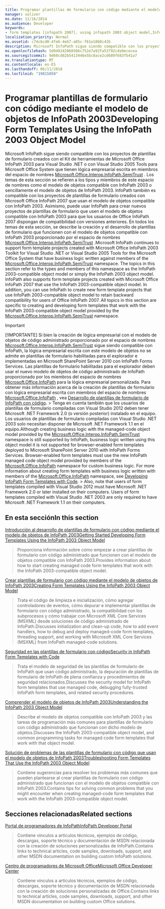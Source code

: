 ```yaml
---
title: Programar plantillas de formulario con código mediante el modelo de objetos de InfoPath 2003
manager: soliver
ms.date: 11/16/2014
ms.audience: Developer
keywords:
- form templates [infopath 2007], using infopath 2003 object model,InfoPath 2003-compatible form templates,InfoPath 2007, developing form templates using InfoPath 2003 object model,object models [InfoPath 2003], developing managed code form templates
localization_priority: Normal
ms.assetid: c74cbcd0-4fe6-4eb7-a05c-f61e1868c42b
description: Microsoft InfoPath sigue siendo compatible con los proyectos de plantillas de formulario creados con el Kit de herramientas de Microsoft Office InfoPath 2003 para Visual Studio .NET o con Visual Studio 2005 Tools para Microsoft Office System que tienen lógica empresarial escrita en miembros del espacio de nombres Microsoft.Office.Interop.InfoPath.SemiTrust . Los temas de esta sección se refieren a los tipos y miembros de este espacio de nombres como el modelo de objetos compatible con InfoPath 2003 o sencillamente el modelo de objetos de InfoPath 2003. InfoPath también es compatible con los proyectos de plantillas de formulario creados con Microsoft Office InfoPath 2007 que usan el modelo de objetos compatible con InfoPath 2003. Asimismo, puede usar InfoPath para crear nuevos proyectos de plantillas de formulario que usen el modelo de objetos compatible con InfoPath 2003 para que los usuarios de Office InfoPath 2007 dispongan de compatibilidad con versiones anteriores. En todos los temas de esta sección, se describe la creación y el desarrollo de plantillas de formulario que funcionen con el modelo de objetos compatible con InfoPath 2003 proporcionado por el espacio de nombres Microsoft.Office.Interop.InfoPath.SemiTrust .
ms.openlocfilehash: 5d949242068586c752e7a92fa53792cda9ececea
ms.sourcegitcommit: 9d60cd82b5413446e5bc8ace2cd689f683fb41a7
ms.translationtype: MT
ms.contentlocale: es-ES
ms.lasthandoff: 06/11/2018
ms.locfileid: "19815850"
---
```

# <a name="developing-form-templates-using-the-infopath-2003-object-model"></a><span data-ttu-id="2698f-108">Programar plantillas de formulario con código mediante el modelo de objetos de InfoPath 2003</span><span class="sxs-lookup"><span data-stu-id="2698f-108">Developing Form Templates Using the InfoPath 2003 Object Model</span></span>

<span data-ttu-id="2698f-p102">Microsoft InfoPath sigue siendo compatible con los proyectos de plantillas de formulario creados con el Kit de herramientas de Microsoft Office InfoPath 2003 para Visual Studio .NET o con Visual Studio 2005 Tools para Microsoft Office System que tienen lógica empresarial escrita en miembros del espacio de nombres [Microsoft.Office.Interop.InfoPath.SemiTrust](https://msdn.microsoft.com/library/Microsoft.Office.Interop.InfoPath.SemiTrust.aspx) . Los temas de esta sección se refieren a los tipos y miembros de este espacio de nombres como el modelo de objetos compatible con InfoPath 2003 o sencillamente el modelo de objetos de InfoPath 2003. InfoPath también es compatible con los proyectos de plantillas de formulario creados con Microsoft Office InfoPath 2007 que usan el modelo de objetos compatible con InfoPath 2003. Asimismo, puede usar InfoPath para crear nuevos proyectos de plantillas de formulario que usen el modelo de objetos compatible con InfoPath 2003 para que los usuarios de Office InfoPath 2007 dispongan de compatibilidad con versiones anteriores. En todos los temas de esta sección, se describe la creación y el desarrollo de plantillas de formulario que funcionen con el modelo de objetos compatible con InfoPath 2003 proporcionado por el espacio de nombres [Microsoft.Office.Interop.InfoPath.SemiTrust](https://msdn.microsoft.com/library/Microsoft.Office.Interop.InfoPath.SemiTrust.aspx) .</span><span class="sxs-lookup"><span data-stu-id="2698f-p102">Microsoft InfoPath continues to support form template projects created with Microsoft Office InfoPath 2003 Toolkit for Visual Studio .NET or Visual Studio 2005 Tools for the Microsoft Office System that have business logic written against members of the [Microsoft.Office.Interop.InfoPath.SemiTrust](https://msdn.microsoft.com/library/Microsoft.Office.Interop.InfoPath.SemiTrust.aspx) namespace. The topics in this section refer to the types and members of this namespace as the InfoPath 2003-compatible object model or simply the InfoPath 2003 object model. InfoPath also supports form template projects created with Microsoft Office InfoPath 2007 that use the InfoPath 2003-compatible object model. In addition, you can use InfoPath to create new form template projects that use InfoPath 2003-compatible object model to retain backward compatibility for users of Office InfoPath 2007. All topics in this section are specific to creating and developing form templates that work with the InfoPath 2003-compatible object model provided by the [Microsoft.Office.Interop.InfoPath.SemiTrust](https://msdn.microsoft.com/library/Microsoft.Office.Interop.InfoPath.SemiTrust.aspx) namespace.</span></span> 
  
> [!IMPORTANT]
> <span data-ttu-id="2698f-p103">[!IMPORTANTE] Si bien la creación de lógica empresarial con el modelo de objetos de código administrado proporcionado por el espacio de nombres [Microsoft.Office.Interop.InfoPath.SemiTrust](https://msdn.microsoft.com/library/Microsoft.Office.Interop.InfoPath.SemiTrust.aspx) sigue siendo compatible con InfoPath, la lógica empresarial escrita con este modelo de objetos no se admite en plantillas de formulario habilitadas para el explorador e implementadas en Microsoft SharePoint Server 2010 con InfoPath Forms Services. Las plantillas de formulario habilitadas para el explorador deben usar el nuevo modelo de objetos de código administrado de InfoPath proporcionado por los miembros del espacio de nombres [Microsoft.Office.InfoPath](https://msdn.microsoft.com/library/Microsoft.Office.InfoPath.aspx) para la lógica empresarial personalizada. Para obtener más información acerca de la creación de plantillas de formulario con lógica empresarial escrita con miembros del espacio de nombres [Microsoft.Office.InfoPath](https://msdn.microsoft.com/library/Microsoft.Office.InfoPath.aspx) , vea [Desarrollo de plantillas de formulario de InfoPath con código](developing-infopath-form-templates-with-code.md). > Tenga en cuenta también que los usuarios de plantillas de formulario compiladas con Visual Studio 2012 deben tener Microsoft .NET Framework 2.0 (o versión posterior) instalado en el equipo. Los usuarios de plantillas de formulario compiladas con Visual Studio .NET 2003 solo necesitan disponer de Microsoft .NET Framework 1.1 en el equipo.</span><span class="sxs-lookup"><span data-stu-id="2698f-p103">Although creating business logic with the managed-code object model provided by the [Microsoft.Office.Interop.InfoPath.SemiTrust](https://msdn.microsoft.com/library/Microsoft.Office.Interop.InfoPath.SemiTrust.aspx) namespace is still supported by InfoPath, business logic written using this object model it is not supported for browser-enabled form templates deployed to Microsoft SharePoint Server 2010 with InfoPath Forms Services. Browser-enabled form templates must use the new InfoPath managed code object model provided by members of the [Microsoft.Office.InfoPath](https://msdn.microsoft.com/library/Microsoft.Office.InfoPath.aspx) namespace for custom business logic. For more information about creating form templates with business logic written with members of the [Microsoft.Office.InfoPath](https://msdn.microsoft.com/library/Microsoft.Office.InfoPath.aspx) namespace, see [Developing InfoPath Form Templates with Code](developing-infopath-form-templates-with-code.md). > Also, note that users of form templates compiled with Visual Studio 2012 must have Microsoft .NET Framework 2.0 or later installed on their computers. Users of form templates compiled with Visual Studio .NET 2003 are only required to have Microsoft .NET Framework 1.1 on their computers.</span></span> 
  
## <a name="in-this-section"></a><span data-ttu-id="2698f-119">En esta sección</span><span class="sxs-lookup"><span data-stu-id="2698f-119">In this section</span></span>

[<span data-ttu-id="2698f-120">Introducción al desarrollo de plantillas de formulario con código mediante el modelo de objetos de InfoPath 2003</span><span class="sxs-lookup"><span data-stu-id="2698f-120">Getting Started Developing Form Templates Using the InfoPath 2003 Object Model</span></span>](get-started-developing-form-templates-using-infopath-object-model.md)
  
> <span data-ttu-id="2698f-121">Proporciona información sobre cómo empezar a crear plantillas de formulario con código administrado que funcionen con el modelo de objetos compatible con InfoPath 2003.</span><span class="sxs-lookup"><span data-stu-id="2698f-121">Provides information about how to start creating managed code form templates that work with the InfoPath 2003-compatible object model.</span></span>
    
[<span data-ttu-id="2698f-122">Crear plantillas de formulario con código mediante el modelo de objetos de InfoPath 2003</span><span class="sxs-lookup"><span data-stu-id="2698f-122">Creating Form Templates Using the InfoPath 2003 Object Model</span></span>](creating-form-templates-using-the-infopath-2003-object-model.md)
  
> <span data-ttu-id="2698f-123">Trata el código de limpieza e inicialización, cómo agregar controladores de eventos, cómo depurar e implementar plantillas de formulario con código administrado, la compatibilidad con los subprocesos y cómo trabajar con Microsoft XML Core Services (MSXML) desde soluciones de código administrado de InfoPath.</span><span class="sxs-lookup"><span data-stu-id="2698f-123">Discusses initialization and clean-up code, how to add event handlers, how to debug and deploy managed-code form templates, threading support, and working with Microsoft XML Core Services (MSXML) from InfoPath managed-code solutions.</span></span>
    
[<span data-ttu-id="2698f-124">Seguridad en las plantillas de formulario con código</span><span class="sxs-lookup"><span data-stu-id="2698f-124">Security in InfoPath Form Templates with Code</span></span>](security-in-infopath-form-templates-with-code.md)
  
> <span data-ttu-id="2698f-125">Trata el modelo de seguridad de las plantillas de formulario de InfoPath que usan código administrado, la depuración de plantillas de formulario de InfoPath de plena confianza y procedimientos de seguridad relacionados.</span><span class="sxs-lookup"><span data-stu-id="2698f-125">Discusses the security model for InfoPath form templates that use managed code, debugging fully-trusted InfoPath form templates, and related security procedures.</span></span>
    
[<span data-ttu-id="2698f-126">Comprender el modelo de objetos de InfoPath 2003</span><span class="sxs-lookup"><span data-stu-id="2698f-126">Understanding the InfoPath 2003 Object Model</span></span>](understanding-the-infopath-2003-object-model.md)
  
> <span data-ttu-id="2698f-127">Describe el modelo de objetos compatible con InfoPath 2003 y las tareas de programación más comunes para plantillas de formulario con código administrado que funcionan con dicho modelo de objetos.</span><span class="sxs-lookup"><span data-stu-id="2698f-127">Discusses the InfoPath 2003-compatible object model, and common programming tasks for managed code form templates that work with that object model.</span></span>
    
[<span data-ttu-id="2698f-128">Solución de problemas de las plantillas de formulario con código que usan el modelo de objetos de InfoPath 2003</span><span class="sxs-lookup"><span data-stu-id="2698f-128">Troubleshooting Form Templates That Use the InfoPath 2003 Object Model</span></span>](troubleshoot-form-templates-that-use-infopath-object-model.md)
  
> <span data-ttu-id="2698f-129">Contiene sugerencias para resolver los problemas más comunes que pueden plantearse al crear plantillas de formulario con código administrado que funcionan con el modelo de objetos compatible con InfoPath 2003.</span><span class="sxs-lookup"><span data-stu-id="2698f-129">Contains tips for solving common problems that you might encounter when creating managed-code form templates that work with the InfoPath 2003-compatible object model.</span></span>
    
## <a name="related-sections"></a><span data-ttu-id="2698f-130">Secciones relacionadas</span><span class="sxs-lookup"><span data-stu-id="2698f-130">Related sections</span></span>

[<span data-ttu-id="2698f-131">Portal de programadores de InfoPath</span><span class="sxs-lookup"><span data-stu-id="2698f-131">InfoPath Developer Portal</span></span>](http://go.microsoft.com/fwlink?LinkID=11689)
  
> <span data-ttu-id="2698f-132">Contiene vínculos a artículos técnicos, ejemplos de código, descargas, soporte técnico y documentación de MSDN relacionada con la creación de soluciones personalizadas de InfoPath.</span><span class="sxs-lookup"><span data-stu-id="2698f-132">Contains links to technical articles, code samples, downloads, support, and other MSDN documentation on building custom InfoPath solutions.</span></span>
    
[<span data-ttu-id="2698f-133">Centro de programadores de Microsoft Office</span><span class="sxs-lookup"><span data-stu-id="2698f-133">Microsoft Office Developer Center</span></span>](http://go.microsoft.com/fwlink?LinkID=27128)
  
> <span data-ttu-id="2698f-134">Contiene vínculos a artículos técnicos, ejemplos de código, descargas, soporte técnico y documentación de MSDN relacionada con la creación de soluciones personalizadas de Office.</span><span class="sxs-lookup"><span data-stu-id="2698f-134">Contains links to technical articles, code samples, downloads, support, and other MSDN documentation on building custom Office solutions.</span></span>
    


